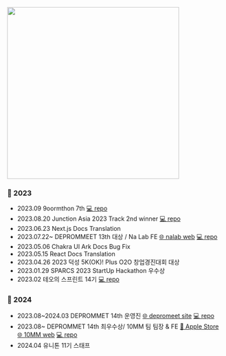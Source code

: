 <a href="https://github.com/devxb/gitanimals">
  <img src="https://render.gitanimals.org/farms/sumi-0011" width='400'/>
</a>

### 👣 2023
- 2023.09 9oormthon 7th [💻 repo](https://github.com/sumi-0011/Tangerine-mangal)
- 2023.08.20 Junction Asia 2023 Track 2nd winner [💻 repo](https://github.com/Junction-2023-9room)
- 2023.06.23 Next.js Docs Translation
- 2023.07.22~ DEPROMMEET 13th 대상 / Na Lab FE [🌐 nalab web](https://www.nalab.me/) [💻 repo](https://github.com/depromeet/na-lab-client)
- 2023.05.06 Chakra UI Ark Docs Bug Fix
- 2023.05.15 React Docs Translation
- 2023.04.26 2023 덕성 5K(OK)! Plus O2O 창업경진대회 대상
- 2023.01.29 SPARCS 2023 StartUp Hackathon 우수상
- 2023.02 테오의 스프린트 14기 [💻 repo](https://github.com/TEAM-DREAMCATCHER)

### 👣 2024
- 2023.08~2024.03 DEPROMMET 14th 운영진 [🌐 depromeet site](https://www.depromeet.com/) [💻 repo](https://github.com/depromeet/www.depromeet.com)
- 2023.08~ DEPROMMET 14th 최우수상/ 10MM 팀 팀장 & FE [🍎 Apple Store](https://www.10mm.today/auth/login?redirect=/) [🌐 10MM web](https://www.10mm.today/auth/login?redirect=/) [💻 repo](https://github.com/depromeet/10mm-client-web)
- 2024.04 유니톤 11기 스태프
